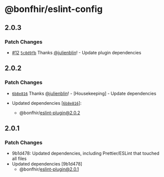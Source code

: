 # @bonfhir/eslint-config

## 2.0.3

### Patch Changes

- [#12](https://github.com/bonfhir/bonfhir2/pull/12) [`5c0d9fb`](https://github.com/bonfhir/bonfhir2/commit/5c0d9fba2089ab8dcb90f3f95a87ae8f7265b5ea) Thanks [@julienblin](https://github.com/julienblin)! - Update plugin dependencies

## 2.0.2

### Patch Changes

- [`6b8e816`](https://github.com/bonfhir/bonfhir2/commit/6b8e8164afea6c06de22bf8e1313b29057a9ff6e) Thanks [@julienblin](https://github.com/julienblin)! - [Housekeeping] - Update dependencies

- Updated dependencies [[`6b8e816`](https://github.com/bonfhir/bonfhir2/commit/6b8e8164afea6c06de22bf8e1313b29057a9ff6e)]:
  - @bonfhir/eslint-plugin@2.0.2

## 2.0.1

### Patch Changes

- 9b1d478: Updated dependencies, including Prettier/ESLint that touched all files
- Updated dependencies [9b1d478]
  - @bonfhir/eslint-plugin@2.0.1
